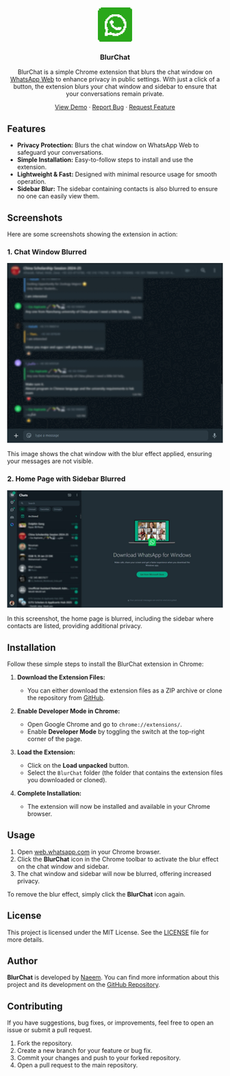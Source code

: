 <!-- PROJECT LOGO -->
<br />
<div align="center">

<a href="https://github.com/i-naeem/blurchat">
<img src="assets/icon.png" alt="Logo" width="80" height="80">
</a>
<h3 align="center">BlurChat</h3>
<p align="center">
BlurChat is a simple Chrome extension that blurs the chat window on <a href="https://web.whatsapp.com">WhatsApp Web</a> to enhance privacy in public settings. With just a click of a button, the extension blurs your chat window and sidebar to ensure that your conversations remain private.
<br />

<a href="https://github.com/i-naeem/blurchat">View Demo</a>
·
<a href="https://github.com/i-naeem/blurchat/issues">Report Bug</a>
·
<a href="https://github.com/i-naeem/blurchat/issues">Request Feature</a>

</p>

</div>

## Features

- **Privacy Protection:** Blurs the chat window on WhatsApp Web to safeguard your conversations.
- **Simple Installation:** Easy-to-follow steps to install and use the extension.
- **Lightweight & Fast:** Designed with minimal resource usage for smooth operation.
- **Sidebar Blur:** The sidebar containing contacts is also blurred to ensure no one can easily view them.

## Screenshots

Here are some screenshots showing the extension in action:

### 1. **Chat Window Blurred**

![Chat Window Blurred](assets/chat-ss.jpeg)

This image shows the chat window with the blur effect applied, ensuring your messages are not visible.

### 2. **Home Page with Sidebar Blurred**

![Home Page Blurred](assets/home-ss.jpeg)

In this screenshot, the home page is blurred, including the sidebar where contacts are listed, providing additional privacy.

## Installation

Follow these simple steps to install the BlurChat extension in Chrome:

1. **Download the Extension Files:**

   - You can either download the extension files as a ZIP archive or clone the repository from [GitHub](https://github.com/i-naeem/blurchat).

2. **Enable Developer Mode in Chrome:**

   - Open Google Chrome and go to `chrome://extensions/`.
   - Enable **Developer Mode** by toggling the switch at the top-right corner of the page.

3. **Load the Extension:**
   - Click on the **Load unpacked** button.
   - Select the `BlurChat` folder (the folder that contains the extension files you downloaded or cloned).
4. **Complete Installation:**
   - The extension will now be installed and available in your Chrome browser.

## Usage

1. Open [web.whatsapp.com](https://web.whatsapp.com) in your Chrome browser.
2. Click the **BlurChat** icon in the Chrome toolbar to activate the blur effect on the chat window and sidebar.
3. The chat window and sidebar will now be blurred, offering increased privacy.

To remove the blur effect, simply click the **BlurChat** icon again.

## License

This project is licensed under the MIT License. See the [LICENSE](LICENSE) file for more details.

## Author

**BlurChat** is developed by [Naeem](https://github.com/i-naeem). You can find more information about this project and its development on the [GitHub Repository](https://github.com/i-naeem/blurchat).

## Contributing

If you have suggestions, bug fixes, or improvements, feel free to open an issue or submit a pull request.

1. Fork the repository.
2. Create a new branch for your feature or bug fix.
3. Commit your changes and push to your forked repository.
4. Open a pull request to the main repository.
